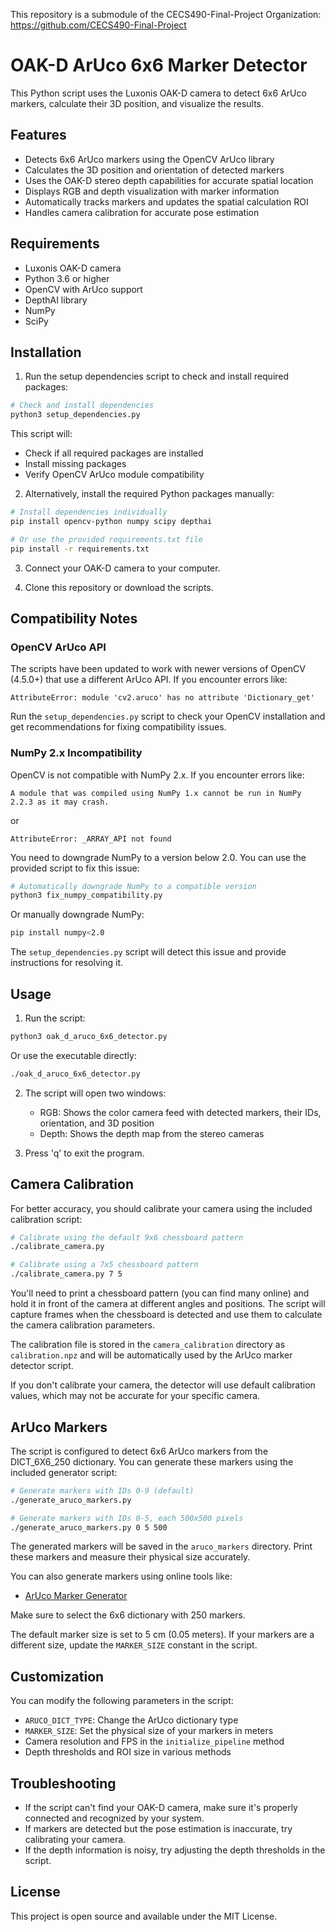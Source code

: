 This repository is a submodule of the 
CECS490-Final-Project  Organization:
https://github.com/CECS490-Final-Project


# OAK-D ArUco 6x6 Marker Detector

This Python script uses the Luxonis OAK-D camera to detect 6x6 ArUco markers, calculate their 3D position, and visualize the results.

## Features

- Detects 6x6 ArUco markers using the OpenCV ArUco library
- Calculates the 3D position and orientation of detected markers
- Uses the OAK-D stereo depth capabilities for accurate spatial location
- Displays RGB and depth visualization with marker information
- Automatically tracks markers and updates the spatial calculation ROI
- Handles camera calibration for accurate pose estimation

## Requirements

- Luxonis OAK-D camera
- Python 3.6 or higher
- OpenCV with ArUco support
- DepthAI library
- NumPy
- SciPy

## Installation

1. Run the setup dependencies script to check and install required packages:

```bash
# Check and install dependencies
python3 setup_dependencies.py
```

This script will:
- Check if all required packages are installed
- Install missing packages
- Verify OpenCV ArUco module compatibility

2. Alternatively, install the required Python packages manually:

```bash
# Install dependencies individually
pip install opencv-python numpy scipy depthai

# Or use the provided requirements.txt file
pip install -r requirements.txt
```

3. Connect your OAK-D camera to your computer.

4. Clone this repository or download the scripts.

## Compatibility Notes

### OpenCV ArUco API

The scripts have been updated to work with newer versions of OpenCV (4.5.0+) that use a different ArUco API. If you encounter errors like:

```
AttributeError: module 'cv2.aruco' has no attribute 'Dictionary_get'
```

Run the `setup_dependencies.py` script to check your OpenCV installation and get recommendations for fixing compatibility issues.

### NumPy 2.x Incompatibility

OpenCV is not compatible with NumPy 2.x. If you encounter errors like:

```
A module that was compiled using NumPy 1.x cannot be run in NumPy 2.2.3 as it may crash.
```

or

```
AttributeError: _ARRAY_API not found
```

You need to downgrade NumPy to a version below 2.0. You can use the provided script to fix this issue:

```bash
# Automatically downgrade NumPy to a compatible version
python3 fix_numpy_compatibility.py
```

Or manually downgrade NumPy:

```bash
pip install numpy<2.0
```

The `setup_dependencies.py` script will detect this issue and provide instructions for resolving it.

## Usage

1. Run the script:

```bash
python3 oak_d_aruco_6x6_detector.py
```

Or use the executable directly:

```bash
./oak_d_aruco_6x6_detector.py
```

2. The script will open two windows:
   - RGB: Shows the color camera feed with detected markers, their IDs, orientation, and 3D position
   - Depth: Shows the depth map from the stereo cameras

3. Press 'q' to exit the program.

## Camera Calibration

For better accuracy, you should calibrate your camera using the included calibration script:

```bash
# Calibrate using the default 9x6 chessboard pattern
./calibrate_camera.py

# Calibrate using a 7x5 chessboard pattern
./calibrate_camera.py 7 5
```

You'll need to print a chessboard pattern (you can find many online) and hold it in front of the camera at different angles and positions. The script will capture frames when the chessboard is detected and use them to calculate the camera calibration parameters.

The calibration file is stored in the `camera_calibration` directory as `calibration.npz` and will be automatically used by the ArUco marker detector script.

If you don't calibrate your camera, the detector will use default calibration values, which may not be accurate for your specific camera.

## ArUco Markers

The script is configured to detect 6x6 ArUco markers from the DICT_6X6_250 dictionary. You can generate these markers using the included generator script:

```bash
# Generate markers with IDs 0-9 (default)
./generate_aruco_markers.py

# Generate markers with IDs 0-5, each 500x500 pixels
./generate_aruco_markers.py 0 5 500
```

The generated markers will be saved in the `aruco_markers` directory. Print these markers and measure their physical size accurately.

You can also generate markers using online tools like:
- [ArUco Marker Generator](https://chev.me/arucogen/)

Make sure to select the 6x6 dictionary with 250 markers.

The default marker size is set to 5 cm (0.05 meters). If your markers are a different size, update the `MARKER_SIZE` constant in the script.

## Customization

You can modify the following parameters in the script:

- `ARUCO_DICT_TYPE`: Change the ArUco dictionary type
- `MARKER_SIZE`: Set the physical size of your markers in meters
- Camera resolution and FPS in the `initialize_pipeline` method
- Depth thresholds and ROI size in various methods

## Troubleshooting

- If the script can't find your OAK-D camera, make sure it's properly connected and recognized by your system.
- If markers are detected but the pose estimation is inaccurate, try calibrating your camera.
- If the depth information is noisy, try adjusting the depth thresholds in the script.

## License

This project is open source and available under the MIT License.
